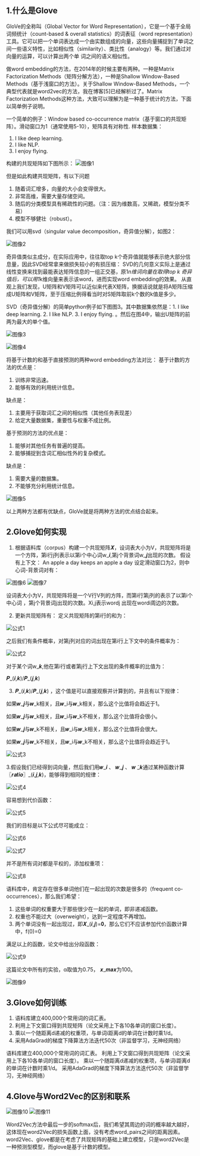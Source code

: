 ## 1.什么是Glove

GloVe的全称叫（Global Vector for Word Representation），它是一个基于全局词频统计（count-based & overall statistics）的词表征（word representation）工具。它可以把一个单词表达成一个由实数组成的向量，这些向量捕捉到了单词之间一些语义特性，比如相似性（similarity）、类比性（analogy）等。我们通过对向量的运算，可以计算出两个单 词之间的语义相似性。

做word embedding的方法，在2014年的时候主要有两种。一种是Matrix Factorization Methods（矩阵分解方法），一种是Shallow Window-Based Methods（基于浅窗口的方法）。关于Shallow Window-Based Methods，一个典型代表就是word2vec的方法，我在博客[5]已经解析过了。Matrix Factorization Methods这种方法，大致可以理解为是一种基于统计的方法，下面以简单例子说明。

一个简单的例子：Window based co-occurrence matrix（基于窗口的共现矩阵）。滑动窗口为1（通常使用5-10），矩阵具有对称性. 
样本数据集：
  1. I like deep learning.
  2. I like NLP.
  3. I enjoy flying.
  
构建的共现矩阵如下图所示：
  ![图像1](https://github.com/GgKAkaNo/NLP_tutorial/blob/master/Glove/png/图像1.png)
  
但是如此构建共现矩阵，有以下问题
  1. 随着词汇增多，向量的大小会变得很大。
  2. 非常高维，需要大量存储空间。
  3. 随后的分类模型具有稀疏性的问题。（注：因为维数高，又稀疏，模型分类不易）
  4. 模型不够健壮（robust）。

我们可以用svd（singular value decomposition，奇异值分解），如图2：

![图像2](https://github.com/GgKAkaNo/NLP_tutorial/blob/master/Glove/png/图像2.png)

奇异值类似主成分，在实际应用中，往往取top k个奇异值就能够表示绝大部分信息量，因此SVD经常拿来做损失较小的有损压缩：
SVD的几何意义实际上是通过线性变换来找到最能表达矩阵信息的一组正交基，原1*n维词向量在取得top k 奇异值后，可以用1*k维向量来表示该word，进而实现word embedding的效果。
从直观上我们发现，U矩阵和V矩阵可以近似来代表X矩阵，换据话说就是将A矩阵压缩成U矩阵和V矩阵，至于压缩比例得看当时对S矩阵取前k个数的k值是多少。

SVD（奇异值分解）的简单python例子如下图图3。其中数据集依然是：1. I like deep learning. 2. I like NLP. 3. I enjoy flying. 。然后在图4中，输出U矩阵的前两为最大的单个值。

![图像3](https://github.com/GgKAkaNo/NLP_tutorial/blob/master/Glove/png/图像3.png)

![图像4](https://github.com/GgKAkaNo/NLP_tutorial/blob/master/Glove/png/图像4.png)

将基于计数的和基于直接预测的两种word embedding方法对比：
基于计数的方法的优点是： 
  1. 训练非常迅速。 
  2. 能够有效的利用统计信息。 

缺点是：
  1. 主要用于获取词汇之间的相似性（其他任务表现差） 
  2. 给定大量数据集，重要性与权重不成比例。

基于预测的方法的优点是：
  1. 能够对其他任务有普遍的提高。 
  2. 能够捕捉到含词汇相似性外的复杂模式。 

缺点是：
  1. 需要大量的数据集。 
  2. 不能够充分利用统计信息。

![图像5](https://github.com/GgKAkaNo/NLP_tutorial/blob/master/Glove/png/图像5.png)

以上两种方法都有优缺点，GloVe就是将两种方法的优点结合起来。

## 2.Glove如何实现

  1. 根据语料库（corpus）构建一个共现矩阵𝑿，设词表大小为V，共现矩阵将是一个方阵，第i行j列表示以第i个中心词w_𝒊,第j个背景词w_𝒋出现的次数。
假设有上下文：
An apple a day keeps an apple a day
设定滑动窗口为2，则中心词-背景词对有：

![图像6](https://github.com/GgKAkaNo/NLP_tutorial/blob/master/Glove/png/图像6.png)
![图像7](https://github.com/GgKAkaNo/NLP_tutorial/blob/master/Glove/png/图像7.png)

设词表大小为V，共现矩阵将是一个V行V列的方阵，而第i行第j列的表示了以第i个中心词 ，第j个背景词j出现的次数。Xi,j表示wordj 出现在wordi周边的次数。

  2. 更新共现矩阵有：
定义共现矩阵的第i行的和为：

![公式1](https://github.com/GgKAkaNo/NLP_tutorial/blob/master/Glove/png/公式1.png)

之后我们有条件概率，对第j列对应的词出现在第i行上下文中的条件概率为：

 ![公式2](https://github.com/GgKAkaNo/NLP_tutorial/blob/master/Glove/png/公式2.png)

对于某个词w_𝒌,他在第i行或者第j行上下文出现的条件概率的比值为：

𝑷_(𝒊,𝒌)/𝑷_(𝒋,𝒌) 

  3. 𝑷_(𝒊,𝒌)/𝑷_(𝒋,𝒌) ，这个值是可以直接观察并计算到的，并且有以下规律：
  
如果𝒘_𝒋与𝒘_k相关，且𝒘_i与𝒘_k相关，那么这个比值将会趋近于1。

如果𝒘_𝒋与𝒘_k相关，且𝒘_i与𝒘_k不相关，那么这个比值将会很小。

如果𝒘_𝒋与𝒘_k不相关，且𝒘_i与𝒘_k相关，那么这个比值将会很大。

如果𝒘_𝒋与𝒘_k不相关，且𝒘_i与𝒘_k不相关，那么这个比值将会趋近于1。

![公式3](https://github.com/GgKAkaNo/NLP_tutorial/blob/master/Glove/png/公式3.png)

3.假设我们已经得到词向量，然后我们用𝒘_𝒊 、 𝒘_𝒋 、 𝒘 ̃_𝒌通过某种函数计算〖𝒓𝒂𝒕𝒊𝒐〗_(𝒊,𝒋,𝒌)，能够得到相同的规律：

![公式4](https://github.com/GgKAkaNo/NLP_tutorial/blob/master/Glove/png/公式4.png)

容易想到代价函数：

![公式5](https://github.com/GgKAkaNo/NLP_tutorial/blob/master/Glove/png/公式5.png)

我们的目标是以下公式尽可能成立：

![公式6](https://github.com/GgKAkaNo/NLP_tutorial/blob/master/Glove/png/公式6.png)

![公式7](https://github.com/GgKAkaNo/NLP_tutorial/blob/master/Glove/png/公式7.png)

并不是所有词对都是平权的，添加权重项：

![公式8](https://github.com/GgKAkaNo/NLP_tutorial/blob/master/Glove/png/公式8.png)


语料库中，肯定存在很多单词他们在一起出现的次数是很多的（frequent co-occurrences），那么我们希望：

  1.  这些单词的权重要大于那些很少在一起的单词，即非递减函数。
  2. 权重也不能过大（overweight），达到一定程度不再增加。
  3. 两个单词没有一起出现过，即𝑿_(𝒊,𝒋)=𝟎，那么它们不应该参加代价函数计算中，f(0)=0
  
满足以上的函数，论文中给出分段函数：

![公式9](https://github.com/GgKAkaNo/NLP_tutorial/blob/master/Glove/png/公式9.png)

这篇论文中所有的实验，α取值为0.75， 𝒙_𝒎𝒂𝒙为100。

![图像9](https://github.com/GgKAkaNo/NLP_tutorial/blob/master/Glove/png/图像9.png)

## 3.Glove如何训练

  1. 语料库建立400,000个常用词的词汇表。
  2. 利用上下文窗口得到共现矩阵（论文采用上下各10各单词的窗口长度）。
  3. 乘以一个随距离d递减的权重项，与单词i距离d的单词在计数时乘1/d。
  4. 采用AdaGrad的梯度下降算法方法迭代50次（非监督学习，无神经网络）

语料库建立400,000个常用词的词汇表。
利用上下文窗口得到共现矩阵（论文采用上下各10各单词的窗口长度）。
乘以一个随距离d递减的权重项，与单词i距离d的单词在计数时乘1/d。
采用AdaGrad的梯度下降算法方法迭代50次（非监督学习，无神经网络）

## 4.Glove与Word2Vec的区别和联系

![图像10](https://github.com/GgKAkaNo/NLP_tutorial/blob/master/Glove/png/图像10.png)
![图像11](https://github.com/GgKAkaNo/NLP_tutorial/blob/master/Glove/png/图像11.png)

Word2Vec方法中最后一步的softmax后，我们希望其周边的词的概率越大越好，这体现在word2Vec的损失函数上面，没有考虑word_pairs之间的距离因素。word2Vec、glove都是在考虑了共现矩阵的基础上建立模型，只是word2Vec是一种预测型模型，而glove是基于计数的模型。

